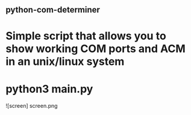 ## python-com-determiner
# Simple script that allows you to show working COM ports and ACM in an unix/linux system
# python3 main.py
![screen] screen.png
